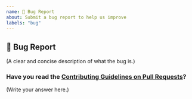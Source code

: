 ```yaml
---
name: 🐛 Bug Report
about: Submit a bug report to help us improve
labels: "bug"
---
```


## 🐛 Bug Report

(A clear and concise description of what the bug is.)

### Have you read the [Contributing Guidelines on Pull Requests](https://github.com/ricardoprins/stockinator/blob/master/CONTRIBUTION.md)?

(Write your answer here.)
